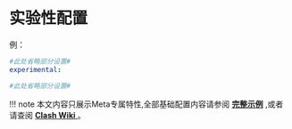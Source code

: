 # 实验性配置

例：

```yaml
#此处省略部分设置#
experimental:

#此处省略部分设置#
```

!!! note
    本文内容只展示Meta专属特性,全部基础配置内容请参阅 [**完整示例**](../example/index.md) ,或者请查阅 [**Clash Wiki** ](https://lancellc.gitbook.io/clash/clash-config-file/general)。
